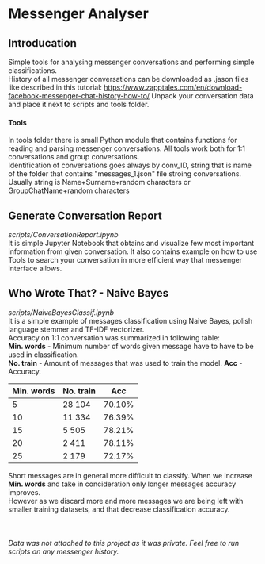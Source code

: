# Messenger Analyser

## Introducation 
Simple tools for analysing messenger conversations and performing simple classifications.\
History of all messenger conversations can be downloaded as .jason files like described in this tutorial:
https://www.zapptales.com/en/download-facebook-messenger-chat-history-how-to/
Unpack your conversation data and place it next to scripts and tools folder.

#### Tools 
In tools folder there is small Python module that contains functions for reading and parsing messenger conversations. 
All tools work both for 1:1 conversations and group conversations. \
Identification of conversations goes always by conv_ID, string that is name of the folder that contains "messages_1.json" file stroing conversations. 
Usually string is Name+Surname+random characters or GroupChatName+random characters

## Generate Conversation Report
*scripts/ConversationReport.ipynb*\
It is simple Jupyter Notebook that obtains and visualize few most important information from given conversation. 
It also contains example on how to use Tools to search your conversation in more efficient way that messenger interface allows. 

## Who Wrote That? - Naive Bayes
*scripts/NaiveBayesClassif.ipynb*\
It is a simple example of messages classification using Naive Bayes, polish language stemmer and TF-IDF vectorizer. \
Accuracy on 1:1 conversation was summarized in following table:\
**Min. words** - Minimum number of words given message have to have to be used in classification. \
**No. train** - Amount of messages that was used to train the model.
**Acc** - Accuracy.

| Min. words | No. train | Acc   |
| ------     | ------    | ----- |
| 5          | 28 104     |70.10% |
| 10         | 11 334     |76.39% |
| 15         | 5 505      |78.21% |
| 20         | 2 411      |78.11% |
| 25         | 2 179      |72.17% |

Short messages are in general more difficult to classify. When we increase **Min. words** and take in concideration only longer messages accuracy improves. \
However as we discard more and more messages we are being left with smaller training datasets, and that decrease classification accuracy. \
\
\
\
*Data was not attached to this project as it was private. Feel free to run scripts on any messenger history.*